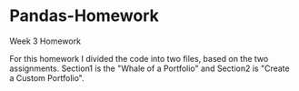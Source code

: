 # Pandas-Homework
Week 3 Homework

For this homework I divided the code into two files, based on the two assignments. Section1 is the "Whale of a Portfolio" and Section2 is "Create a Custom Portfolio". 

